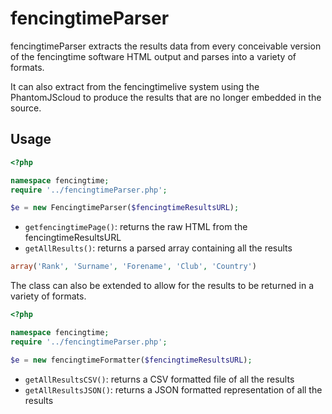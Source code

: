 fencingtimeParser
==========

fencingtimeParser extracts the results data from every conceivable version of 
the fencingtime software HTML output and parses into a variety of formats.

It can also extract from the fencingtimelive system using the PhantomJScloud
to produce the results that are no longer embedded in the source.

Usage
-----

``` php
<?php

namespace fencingtime;
require '../fencingtimeParser.php';

$e = new FencingtimeParser($fencingtimeResultsURL);
```

* `getfencingtimePage()`: returns the raw HTML from the fencingtimeResultsURL
* `getAllResults()`: returns a parsed array containing all the results

``` php
array('Rank', 'Surname', 'Forename', 'Club', 'Country')
```

The class can also be extended to allow for the results to be returned
in a variety of formats.

``` php
<?php

namespace fencingtime;
require '../fencingtimeParser.php';

$e = new fencingtimeFormatter($fencingtimeResultsURL);
```

* `getAllResultsCSV()`: returns a CSV formatted file of all the results
* `getAllResultsJSON()`: returns a JSON formatted representation of all the results

